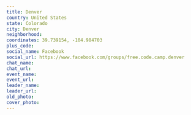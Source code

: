 ```yaml
---
title: Denver
country: United States
state: Colorado
city: Denver
neighborhood: 
coordinates: 39.739154, -104.984703
plus_code:
social_name: Facebook
social_url: https://www.facebook.com/groups/free.code.camp.denver
chat_name:
chat_url:
event_name:
event_url:
leader_name:
leader_url:
old_photo: 
cover_photo:
---
```

